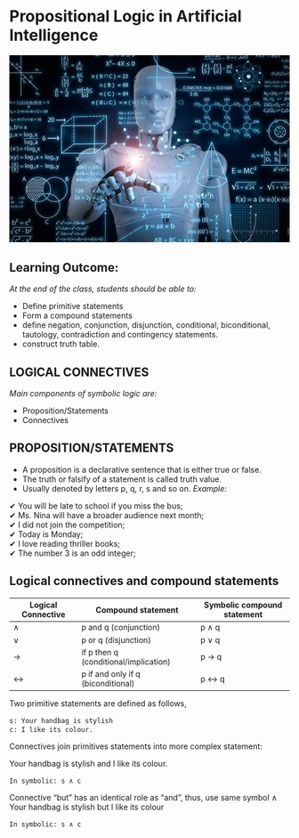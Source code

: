 # Propositional Logic in Artificial Intelligence
<img src="media_files/cover.webp" style="align:center;">

## Learning Outcome:
<i>At the end of the class, students should be able to:</i>

* Define primitive statements <br>
* Form a compound statements <br>
* define negation, conjunction, disjunction, conditional, biconditional, tautology, contradiction and contingency statements. <br>
* construct truth table. <br>

## LOGICAL CONNECTIVES
<i>Main components of symbolic logic are:</i> <br>

- Proposition/Statements
- Connectives

## PROPOSITION/STATEMENTS

- A proposition is a declarative sentence that is either true or false.
- The truth or falsify of a statement is called truth value.
- Usually denoted by letters p, q, r, s and so on.
<i>Example:</i> <br>

✔ You will be late to school if you miss the bus; <br>
✔ Ms. Nina will have a broader audience next month;<br>
✔ I did not join the competition;<br>
✔ Today is Monday;<br>
✔ I love reading thriller books;<br>
✔ The number 3 is an odd integer;<br>

## Logical connectives and compound statements

| <b>Logical Connective</b> | <b>Compound statement</b> | <b>Symbolic compound statement</b> |
| ------------- | ------------- | ------------- |
| ∧  | p and q (conjunction)  | p ∧ q  |
| ∨ | p or q (disjunction)  | p ∨ q  |
| →  | if p then q (conditional/implication)  | p → q  |
| ↔ | p if and only if q (biconditional)  | p ↔ q  |

Two primitive statements are defined as follows,

    s: Your handbag is stylish
    c: I like its colour.

Connectives join primitives statements into more complex statement: <br>

Your handbag is stylish and I like its colour.

    In symbolic: s ∧ c

Connective “but” has an identical role as “and”, thus, use same symbol ∧ <br>
Your handbag is stylish but I like its colour <br>

    In symbolic: s ∧ c

